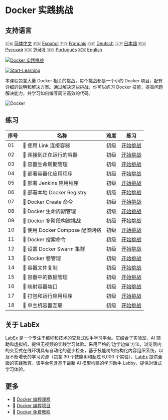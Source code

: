 # Docker 实践挑战

## 支持语言

🇨🇳 [简体中文](README_zh.md) 🇪🇸 [Español](README_es.md) 🇫🇷 [Français](README_fr.md) 🇩🇪 [Deutsch](README_de.md) 🇯🇵 [日本語](README_ja.md) 🇷🇺 [Русский](README_ru.md) 🇰🇷 [한국어](README_ko.md) 🇧🇷 [Português](README_pt.md) 🇺🇸 [English](README.md) 

[![Docker 实践挑战](https://cover-creator.labex.io/docker-practice-challenges.png?lang=zh)](https://labex.io/zh/courses/docker-practice-challenges)

[![Start-Learning](https://img.shields.io/badge/Start-Learning-whitesmoke?style=for-the-badge)](https://labex.io/zh/courses/docker-practice-challenges)

本课程包含大量 Docker 相关的挑战，每个挑战都是一个小的 Docker 项目，配有详细的说明和解决方案。通过解决这些挑战，你可以练习 Docker 技能，提高问题解决能力，并学习如何编写简洁高效的代码。

![Docker](https://img.shields.io/badge/Docker-whitesmoke?style=for-the-badge&logo=docker)


## 练习

|   序号 | 名称                             | 难度   | 练习                                                                                                                                                 |
|--------|----------------------------------|--------|------------------------------------------------------------------------------------------------------------------------------------------------------|
|     01 | 🎯  使用 Link 连接容器           | 初级   | <a target='_blank' href='https://labex.io/zh/labs/docker-connect-containers-with-link-49351?course=docker-practice-challenges'>开始挑战</a>          |
|     02 | 🎯  连接到正在运行的容器         | 初级   | <a target='_blank' href='https://labex.io/zh/labs/docker-connect-to-running-container-15812?course=docker-practice-challenges'>开始挑战</a>          |
|     03 | 🎯  容器生命周期管理             | 初级   | <a target='_blank' href='https://labex.io/zh/labs/docker-container-lifecycle-management-7767?course=docker-practice-challenges'>开始挑战</a>         |
|     04 | 🎯  部署容器化应用程序           | 初级   | <a target='_blank' href='https://labex.io/zh/labs/docker-deploy-containerized-applications-16240?course=docker-practice-challenges'>开始挑战</a>     |
|     05 | 🎯  部署 Jenkins 应用程序        | 初级   | <a target='_blank' href='https://labex.io/zh/labs/docker-deploying-jenkins-application-18264?course=docker-practice-challenges'>开始挑战</a>         |
|     06 | 🎯  部署本地 Docker Registry     | 初级   | <a target='_blank' href='https://labex.io/zh/labs/docker-deploying-local-docker-registry-17804?course=docker-practice-challenges'>开始挑战</a>       |
|     07 | 🎯  Docker Create 命令           | 初级   | <a target='_blank' href='https://labex.io/zh/labs/docker-docker-create-command-15817?course=docker-practice-challenges'>开始挑战</a>                 |
|     08 | 🎯  Docker 生命周期管理          | 初级   | <a target='_blank' href='https://labex.io/zh/labs/docker-docker-lifecycle-management-16232?course=docker-practice-challenges'>开始挑战</a>           |
|     09 | 🎯  Docker 多阶段构建挑战        | 初级   | <a target='_blank' href='https://labex.io/zh/labs/docker-docker-multi-stage-build-challenge-15810?course=docker-practice-challenges'>开始挑战</a>    |
|     10 | 🎯  使用 Docker Compose 配置网络 | 初级   | <a target='_blank' href='https://labex.io/zh/labs/docker-docker-network-with-compose-15003?course=docker-practice-challenges'>开始挑战</a>           |
|     11 | 🎯  Docker 搜索命令              | 初级   | <a target='_blank' href='https://labex.io/zh/labs/docker-docker-search-command-16016?course=docker-practice-challenges'>开始挑战</a>                 |
|     12 | 🎯  设置 Docker Swarm 集群       | 初级   | <a target='_blank' href='https://labex.io/zh/labs/docker-setting-up-docker-swarm-cluster-22289?course=docker-practice-challenges'>开始挑战</a>       |
|     13 | 🎯  Docker 卷管理                | 初级   | <a target='_blank' href='https://labex.io/zh/labs/docker-docker-volume-management-7769?course=docker-practice-challenges'>开始挑战</a>               |
|     14 | 🎯  容器文件复制                 | 初级   | <a target='_blank' href='https://labex.io/zh/labs/docker-file-copy-for-containers-15813?course=docker-practice-challenges'>开始挑战</a>              |
|     15 | 🎯  容器中的数据管理             | 初级   | <a target='_blank' href='https://labex.io/zh/labs/docker-manage-data-in-containers-15896?course=docker-practice-challenges'>开始挑战</a>             |
|     16 | 🎯  映射容器端口                 | 初级   | <a target='_blank' href='https://labex.io/zh/labs/docker-map-the-container-ports-16309?course=docker-practice-challenges'>开始挑战</a>               |
|     17 | 🎯  打包和运行应用程序           | 初级   | <a target='_blank' href='https://labex.io/zh/labs/docker-package-and-run-applications-16242?course=docker-practice-challenges'>开始挑战</a>          |
|     18 | 🎯  单主机容器互联               | 初级   | <a target='_blank' href='https://labex.io/zh/labs/docker-single-host-container-interconnection-18452?course=docker-practice-challenges'>开始挑战</a> |

## 关于 LabEx

[LabEx](https://labex.io) 是一个专注于编程和技术的交互式动手学习平台。它结合了实验室、AI 辅助和虚拟机，提供无视频的实践学习体验。采用严格的'边学边做'方法，浏览器内的交互式在线环境具有自动化的逐步检查，基于技能树的结构化内容组织系统，以及不断增长的学习资源（包含 30 个技能树和超过 6,000 个实验），[LabEx](https://labex.io) 提供全面的实践教育。该平台包含基于最新 AI 模型构建的学习助手 Labby，提供对话式学习体验。

## 更多

- 🔗 [Docker 编程课程](https://github.com/labex-labs/awesome-programming-courses)
- 🔗 [Docker 编程项目](https://github.com/labex-labs/awesome-programming-projects)
- 🔗 [Docker 免费教程](https://github.com/labex-labs/docker-free-tutorials)


